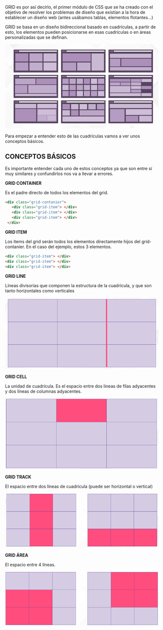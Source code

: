 GRID es por así decirlo, el primer módulo de CSS que se ha creado con el objetivo de resolver los problemas de diseño que existían a la hora de establecer un diseño web (antes usábamos tablas, elementos flotantes…)

GRID se basa en un diseño bidireccional basado en cuadrículas, a partir de esto, los elementos pueden posicionarse en esas cuadrículas o en áreas personalizadas que se definan.

![Untitled](recursos/imgs/Untitled31.png)

Para empezar a entender esto de las cuadrículas vamos a ver unos conceptos básicos.

## CONCEPTOS BÁSICOS

Es importante entender cada uno de estos conceptos ya que son entre sí muy similares y confundirlos nos va a llevar a errores.

**GRID CONTAINER**

Es el padre directo de todos los elementos del grid. 

 

```html
<div class="grid-contanier">
   <div class="grid-item"> </div>
   <div class="grid-item"> </div>
   <div class="grid-item"> </div>
 </div>
```

 

**GRID ITEM**

Los items del grid serán todos los elementos directamente hijos del grid-contanier. En el caso del ejemplo, estos 3 elementos.

```html
<div class="grid-item"> </div>
<div class="grid-item"> </div>
<div class="grid-item"> </div>
```

 

**GRID LINE**

Líneas divisorias que componen la estructura de la cuadrícula, y que son tanto horizontales como verticales

![Untitled](recursos/imgs/Untitled32.png)

**GRID CELL**

La unidad de cuadrícula. Es el espacio entre dos lineas de filas adyacentes y dos líneas de columnas adyacentes.

![Untitled](recursos/imgs/Untitled33.png)

**GRID TRACK**

El espacio entre dos líneas de cuadrícula (puede ser horizontal o vertical)

![Untitled](recursos/imgs/Untitled34.png)

**GRID ÁREA**

El espacio entre 4 líneas.

![Untitled](recursos/imgs/Untitled35.png)
